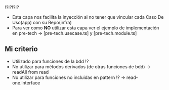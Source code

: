 ⁉️⁉️⁉️⁉️
- Esta capa nos facilita la inyección al no tener que vincular cada Caso De Uso(app) con su Repo(infra)
- Para ver como **NO** utilizar esta capa ver el ejemplo de implementación en pre-tech -> [pre-tech.usecase.ts] y [pre-tech.module.ts]

## Mi criterio 
- Utilizado para funciones de la bdd ⁉️
- No utilizar para métodos derivados (de otras funciones de bdd) -> readAll from read
- No utilizar para funciones no incluidas en pattern ⁉️ -> read-one.interface